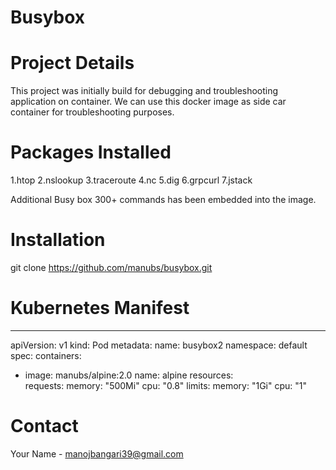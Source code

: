 # Busybox

# Project Details

This project was initially build for debugging and troubleshooting application on container.
We can use this docker image as side car container for troubleshooting purposes.

# Packages Installed 

1.htop
2.nslookup
3.traceroute
4.nc
5.dig
6.grpcurl
7.jstack

Additional Busy box 300+ commands has been embedded into the image.

# Installation

git clone https://github.com/manubs/busybox.git

# Kubernetes Manifest 
---
apiVersion: v1
kind: Pod
metadata:
  name: busybox2
  namespace: default
spec:
  containers:
  - image: manubs/alpine:2.0
    name: alpine
    resources:    
      requests:
        memory: "500Mi"
        cpu: "0.8"
      limits:
        memory: "1Gi"
        cpu: "1"


# Contact
Your Name - manojbangari39@gmail.com
